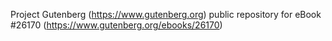 Project Gutenberg (https://www.gutenberg.org) public repository for eBook #26170 (https://www.gutenberg.org/ebooks/26170)
